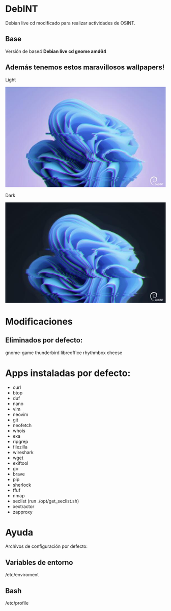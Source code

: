 # DebINT

Debian live cd modificado para realizar actividades de OSINT.

## Base

Versión de base4 **Debian live cd gnome amd64**

## Además tenemos estos maravillosos wallpapers!


Light

![](/wallpapers/preview-wallpaper-light.jpg)

Dark

![](/wallpapers/preview-wallpaper-dark.jpg)

# Modificaciones



## Eliminados por defecto:

gnome-game
thunderbird
libreoffice
rhythmbox
cheese

# Apps instaladas por defecto:

- curl
- btop
- duf
- nano
- vim
- neovim
- git
- neofetch
- whois
- exa
- ripgrep
- filezilla
- wireshark
- wget
- exiftool
- go
- brave
- pip
- sherlock
- ffuf
- nmap
- seclist (run ./opt/get_seclist.sh)
- xextractor
- zapproxy


# Ayuda

Archivos de configuración por defecto:

## Variables de entorno

/etc/enviroment

## Bash

/etc/profile